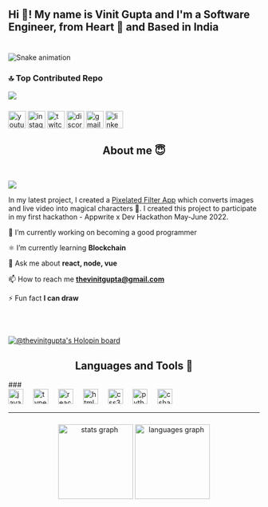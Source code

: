 <h2 align="left">Hi 👋! My name is Vinit Gupta and I'm a Software Engineer, from Heart 💜 and Based in India </h2>

###

<br clear="both">

<img src="https://raw.githubusercontent.com/maurodesouza/maurodesouza/output/snake.svg" alt="Snake animation" />

### 🔝 Top Contributed Repo
![](https://github-contributor-stats.vercel.app/api?username=thevinitgupta&limit=5&theme=dark&combine_all_yearly_contributions=true)
<!--
<p align="center">
<img src="https://github-readme-stats.vercel.app/api/pin/?username=thevinitgupta&repo=Pigshell&theme=radical"/>
<img src="https://github-readme-stats.vercel.app/api/pin/?username=thevinitgupta&repo=MovieFling&theme=radical"/>
<img src="https://github-readme-stats.vercel.app/api/pin/?username=thevinitgupta&repo=Typr&theme=radical"/>
<img src="https://github-readme-stats.vercel.app/api/pin/?username=thevinitgupta&repo=DSA-Javascript&theme=radical"/>
</p>
-->

###

<div align="left">
  <img src="https://img.shields.io/static/v1?message=Youtube&logo=youtube&label=&color=FF0000&logoColor=white&labelColor=&style=for-the-badge" height="35" alt="youtube logo"  />
  <img src="https://img.shields.io/static/v1?message=Instagram&logo=instagram&label=&color=E4405F&logoColor=white&labelColor=&style=for-the-badge" height="35" alt="instagram logo"  />
  <img src="https://img.shields.io/static/v1?message=Twitch&logo=twitch&label=&color=9146FF&logoColor=white&labelColor=&style=for-the-badge" height="35" alt="twitch logo"  />
  <img src="https://img.shields.io/static/v1?message=Discord&logo=discord&label=&color=7289DA&logoColor=white&labelColor=&style=for-the-badge" height="35" alt="discord logo"  />
  <img src="https://img.shields.io/static/v1?message=Gmail&logo=gmail&label=&color=D14836&logoColor=white&labelColor=&style=for-the-badge" height="35" alt="gmail logo"  />
  <img src="https://img.shields.io/static/v1?message=LinkedIn&logo=linkedin&label=&color=0077B5&logoColor=white&labelColor=&style=for-the-badge" height="35" alt="linkedin logo"  />
</div>

<h2 align="center">About me 😇</h2>
<br />

![](https://quotes-github-readme.vercel.app/api?type=horizontal&theme=radical)

<p>In my latest project, I created a <a href="https://github.com/thevinitgupta/Pigshell">Pixelated Filter App</a> which converts images and live video into magical characters 🤳. I created this project to participate in my first hackathon - Appwrite x Dev Hackathon May-June 2022. </p>

 💪 I’m currently working on becoming a good programmer

 ⚛ I’m currently learning **Blockchain**

 💬 Ask me about **react, node, vue**

 📫 How to reach me **thevinitgupta@gmail.com**

 ⚡ Fun fact **I can draw**
 
 <br /> <br />
 
 [![@thevinitgupta's Holopin board](https://holopin.me/thevinitgupta)](https://holopin.io/@thevinitgupta)


<h2 align="center">Languages and Tools 🔨</h2>
###

<div align="left">
  <img src="https://cdn.jsdelivr.net/gh/devicons/devicon/icons/javascript/javascript-original.svg" height="30" alt="javascript logo"  />
  <img width="12" />
  <img src="https://cdn.jsdelivr.net/gh/devicons/devicon/icons/typescript/typescript-original.svg" height="30" alt="typescript logo"  />
  <img width="12" />
  <img src="https://cdn.jsdelivr.net/gh/devicons/devicon/icons/react/react-original.svg" height="30" alt="react logo"  />
  <img width="12" />
  <img src="https://cdn.jsdelivr.net/gh/devicons/devicon/icons/html5/html5-original.svg" height="30" alt="html5 logo"  />
  <img width="12" />
  <img src="https://cdn.jsdelivr.net/gh/devicons/devicon/icons/css3/css3-original.svg" height="30" alt="css3 logo"  />
  <img width="12" />
  <img src="https://cdn.jsdelivr.net/gh/devicons/devicon/icons/python/python-original.svg" height="30" alt="python logo"  />
  <img width="12" />
  <img src="https://cdn.jsdelivr.net/gh/devicons/devicon/icons/csharp/csharp-original.svg" height="30" alt="csharp logo"  />
</div>


<hr />

###

<div align="center">
  <img src="https://github-readme-stats.vercel.app/api?username=maurodesouza&hide_title=false&hide_rank=false&show_icons=true&include_all_commits=true&count_private=true&disable_animations=false&theme=dracula&locale=en&hide_border=false" height="150" alt="stats graph"  />
  <img src="https://github-readme-stats.vercel.app/api/top-langs?username=maurodesouza&locale=en&hide_title=false&layout=compact&card_width=320&langs_count=5&theme=dracula&hide_border=false" height="150" alt="languages graph"  />
</div>


